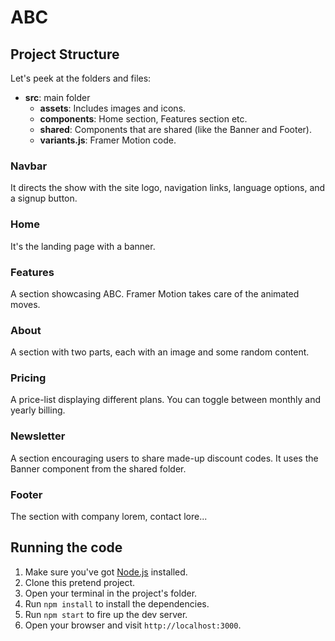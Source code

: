 # ABC



## Project Structure

Let's peek at the folders and files:

-   **src**: main folder
    -   **assets**: Includes images and icons.
    -   **components**: Home section, Features section etc.
    -   **shared**: Components that are shared (like the Banner and Footer).
    -   **variants.js**: Framer Motion code.


### Navbar

It directs the show with the site logo, navigation links, language options, and a signup button.

### Home

It's the landing page with a banner.

### Features

A section showcasing ABC. Framer Motion takes care of the animated moves.

### About

A section with two parts, each with an image and some random content. 

### Pricing

A price-list displaying different plans. You can toggle between monthly and yearly billing. 

### Newsletter

A section encouraging users to share made-up discount codes. It uses the Banner component from the shared folder.

### Footer

The section with company lorem, contact lore...

## Running the code

1. Make sure you've got [Node.js](https://nodejs.org/) installed.
2. Clone this pretend project.
3. Open your terminal in the project's folder.
4. Run `npm install` to install the dependencies.
5. Run `npm start` to fire up the dev server.
6. Open your browser and visit `http://localhost:3000`.
